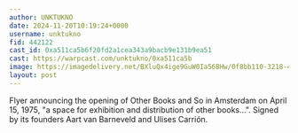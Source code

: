 ```yaml
---
author: UNKTUKNO
date: 2024-11-20T10:19:24+0000
username: unktukno
fid: 442122
cast_id: 0xa511ca5b6f20fd2a1cea343a9bacb9e131b9ea51
cast: https://warpcast.com/unktukno/0xa511ca5b
image: https://imagedelivery.net/BXluQx4ige9GuW0Ia56BHw/0f8bb110-3218-454e-6566-3353ca7a4e00/original
layout: post
---
```

Flyer announcing the opening of Other Books and So in Amsterdam on April 15, 1975, "a space for exhibition and distribution of other books...". Signed by its founders Aart van Barneveld and Ulises Carrión.  

<img src='https://imagedelivery.net/BXluQx4ige9GuW0Ia56BHw/0f8bb110-3218-454e-6566-3353ca7a4e00/original' alt='' referrerpolicy='no-referrer'/>